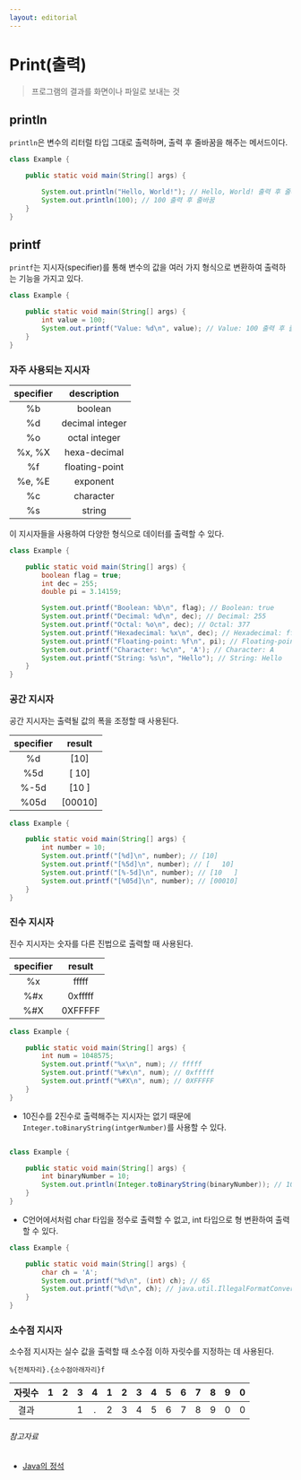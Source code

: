 ```yaml
---
layout: editorial
---
```


# Print(출력)

> 프로그램의 결과를 화면이나 파일로 보내는 것

## println

`println`은 변수의 리터럴 타입 그대로 출력하며, 출력 후 줄바꿈을 해주는 메서드이다.

```java
class Example {

    public static void main(String[] args) {

        System.out.println("Hello, World!"); // Hello, World! 출력 후 줄바꿈
        System.out.println(100); // 100 출력 후 줄바꿈
    }
}
```

## printf

`printf`는 지시자(specifier)를 통해 변수의 값을 여러 가지 형식으로 변환하여 출력하는 기능을 가지고 있다.

```java
class Example {

    public static void main(String[] args) {
        int value = 100;
        System.out.printf("Value: %d\n", value); // Value: 100 출력 후 줄바꿈
    }
}
```

### 자주 사용되는 지시자

| specifier |   description   |
|:---------:|:---------------:|
|    %b     |     boolean     |
|    %d     | decimal integer |
|    %o     |  octal integer  |
|  %x, %X   |  hexa-decimal   |
|    %f     | floating-point  |
|  %e, %E   |    exponent     |
|    %c     |    character    |
|    %s     |     string      |

이 지시자들을 사용하여 다양한 형식으로 데이터를 출력할 수 있다.

```java
class Example {

    public static void main(String[] args) {
        boolean flag = true;
        int dec = 255;
        double pi = 3.14159;

        System.out.printf("Boolean: %b\n", flag); // Boolean: true
        System.out.printf("Decimal: %d\n", dec); // Decimal: 255
        System.out.printf("Octal: %o\n", dec); // Octal: 377
        System.out.printf("Hexadecimal: %x\n", dec); // Hexadecimal: ff
        System.out.printf("Floating-point: %f\n", pi); // Floating-point: 3.141590
        System.out.printf("Character: %c\n", 'A'); // Character: A
        System.out.printf("String: %s\n", "Hello"); // String: Hello
    }
}
```

### 공간 지시자

공간 지시자는 출력될 값의 폭을 조정할 때 사용된다.

| specifier | result  |
|:---------:|:-------:|
|    %d     |  [10]   |
|    %5d    | [   10] |
|   %-5d    | [10   ] |
|   %05d    | [00010] |

```java
class Example {

    public static void main(String[] args) {
        int number = 10;
        System.out.printf("[%d]\n", number); // [10]
        System.out.printf("[%5d]\n", number); // [   10]
        System.out.printf("[%-5d]\n", number); // [10   ]
        System.out.printf("[%05d]\n", number); // [00010]
    }
}
```

### 진수 지시자

진수 지시자는 숫자를 다른 진법으로 출력할 때 사용된다.

| specifier | result  |
|:---------:|:-------:|
|    %x     |  fffff  |
|    %#x    | 0xfffff |
|    %#X    | 0XFFFFF |

```java
class Example {

    public static void main(String[] args) {
        int num = 1048575;
        System.out.printf("%x\n", num); // fffff
        System.out.printf("%#x\n", num); // 0xfffff
        System.out.printf("%#X\n", num); // 0XFFFFF
    }
}
```

- 10진수를 2진수로 출력해주는 지시자는 없기 때문에 `Integer.toBinaryString(intgerNumber)`를 사용할 수 있다.

```java

class Example {

    public static void main(String[] args) {
        int binaryNumber = 10;
        System.out.println(Integer.toBinaryString(binaryNumber)); // 1010
    }
}
```

- C언어에서처럼 char 타입을 정수로 출력할 수 없고, int 타입으로 형 변환하여 출력할 수 있다.

```java
class Example {

    public static void main(String[] args) {
        char ch = 'A';
        System.out.printf("%d\n", (int) ch); // 65
        System.out.printf("%d\n", ch); // java.util.IllegalFormatConversionException
    }
}
```

### 소수점 지시자

소수점 지시자는 실수 값을 출력할 때 소수점 이하 자릿수를 지정하는 데 사용된다.

`%{전체자리}.{소수점아래자리}f`

| 자릿수 | 1 | 2 | 3 | 4 | 1 | 2 | 3 | 4 | 5 | 6 | 7 | 8 | 9 | 0 |
|:---:|:-:|:-:|:-:|:-:|:-:|:-:|:-:|:-:|:-:|:-:|:-:|:-:|:-:|:-:|
| 결과  |   |   | 1 | . | 2 | 3 | 4 | 5 | 6 | 7 | 8 | 9 | 0 | 0 |

###### 참고자료

- [Java의 정석](https://kobic.net/book/bookInfo/view.do?isbn=9788994492032)
